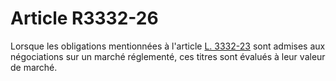 # Article R3332-26

  
Lorsque les obligations mentionnées à l'article [L. 3332-23][1] sont admises aux négociations sur un marché réglementé, ces titres sont évalués à leur valeur de marché.

 [1]: /affichCodeArticle.do?cidTexte=LEGITEXT000006072050&idArticle=LEGIARTI000006903069&dateTexte=&categorieLien=cid